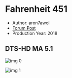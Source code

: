 # Fahrenheit 451

* Author: aron7awol
* [Forum Post](https://www.avsforum.com/threads/bass-eq-for-filtered-movies.2995212/post-56847934)
* Production Year: 2018

## DTS-HD MA 5.1

![img 0](https://fanart.tv/fanart/movies/401905/moviethumb/fahrenheit-451-5b1688640860b.jpg)

![img 1](https://i.imgur.com/dMovzK9.png)

